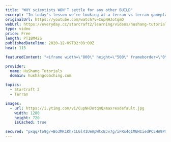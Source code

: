 ```yaml
---
title: "WHY scientists WON'T settle for any other BUILD"
excerpt: "In today's lesson we're looking at a terran vs terran gameplan. Was supposed to be the opening but I got a little carried away so you're getting 19 minutes of raw TvT information. Get out your notepads ;)  Coaching -------------------------------------------------------------------------- Website: https://www.hushangcoaching.com"
originalUrl: https://youtube.com/watch?v=CupNHJotqmQ
webUrl: https://everyday.cc/starcraft2/learning/videos/hushang-tutorials-why-scientists-wont-settle-for-any-other-build/
type: video
price: Free
length: PT18M42S
publishedDateTime: 2020-12-09T02:09:09Z
heat: 115

featuredContent: "<iframe width=\"800\" height=\"500\" frameborder=\"0\" src=\"https://www.youtube.com/embed/CupNHJotqmQ\" allow=\"accelerometer; autoplay; encrypted-media; gyroscope; picture-in-picture\" allowfullscreen></iframe>"

provider:
  name: HuShang Tutorials
  domain: hushangcoaching.com

topics:
  - StarCraft 2
  - Terran

images:
  - url: https://i.ytimg.com/vi/CupNHJotqmQ/maxresdefault.jpg
    width: 1280
    height: 720
    isCached: true

secured: "pxqq/to9g/+Bo3MK1Kh/1LGl41UeApWtcBJv7g/iFRs4q1MGHIiedPC5HA9Pm3/noddPGwp4anoOxBmmMyFMLFEr/qwVZpmKb3kfD7JQ1hrLaN1Hbjvzu5OJ/k3w7sXQfoCwvJKwJt5KQbDhVU3MvnknkptbwKQy/YWXrfP+5an82pFLuXOM0ApopLiJmcX80coXvQfnDDy0dmpvZQ4AK4B5S3EmguqHrJd+Z/4HMIlJTkD0phEXxiDM/KRXFVmMegMQMa6VBLCzAz+KmOLL1TeYvZTOv1aQd+0mMGLMj5iVYuonbIyo6ZILJVePVkTrTGom5nEp94wq1gc3p7RiDaSCRhin2SUXOozgw80PMi7ojQT6/GLiIhftahT6ONnPuDhwo2kDy44pWLRiTd/619PJ2d7EkLNHc3yxtON40+4=;gRkpRR/0lBsCh3JWZd2bzA=="
---
```


